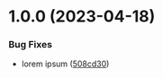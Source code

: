 # 1.0.0 (2023-04-18)


### Bug Fixes

* lorem ipsum ([508cd30](https://github.com/SocialGouv/nata-site/commit/508cd304dba6406653d9b9f1e1de98dc67580d8f))

